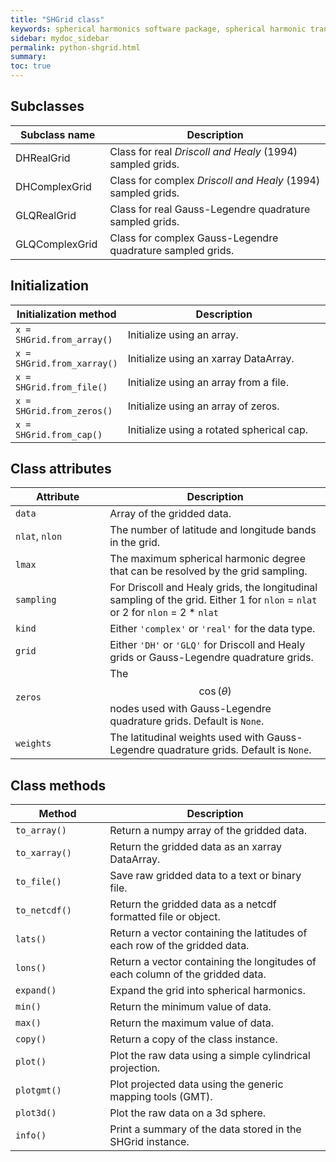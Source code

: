 ```yaml
---
title: "SHGrid class"
keywords: spherical harmonics software package, spherical harmonic transform, legendre functions, multitaper spectral analysis, fortran, Python, gravity, magnetic field
sidebar: mydoc_sidebar
permalink: python-shgrid.html
summary: 
toc: true
---
```


<style>
table:nth-of-type(n) {
    display:table;
    width:100%;
}
table:nth-of-type(n) th:nth-of-type(2) {
    width:70%;
}
</style>

## Subclasses

| Subclass name | Description |
| ------------- | ----------- |
| DHRealGrid | Class for real *Driscoll and Healy* (1994) sampled grids.|
| DHComplexGrid | Class for complex *Driscoll and Healy* (1994) sampled grids. |
| GLQRealGrid | Class for real Gauss-Legendre quadrature sampled grids.| 
| GLQComplexGrid | Class for complex Gauss-Legendre quadrature sampled grids.|

## Initialization

| Initialization method | Description |
| --------------------- | ----------- |
| `x = SHGrid.from_array()` | Initialize using an array. |
| `x = SHGrid.from_xarray()` | Initialize using an xarray DataArray. |
| `x = SHGrid.from_file()` | Initialize using an array from a file. |
| `x = SHGrid.from_zeros()` | Initialize using an array of zeros. |
| `x = SHGrid.from_cap()` | Initialize using a rotated spherical cap. |


## Class attributes

| Attribute | Description |
| --------- | ----------- |
| `data` | Array of the gridded data. |
| `nlat`, `nlon` | The number of latitude and longitude bands in the grid.|
| `lmax` | The maximum spherical harmonic degree that can be resolved by the grid sampling. |
| `sampling` | For Driscoll and Healy grids, the longitudinal sampling of the grid. Either 1 for `nlon` = `nlat` or 2 for `nlon` = 2 * `nlat` |
| `kind` | Either `'complex'` or `'real'` for the data type. |
| `grid` | Either `'DH'` or `'GLQ'` for Driscoll and Healy grids or Gauss-Legendre quadrature grids. |
| `zeros` | The $$\cos(\theta)$$ nodes used with Gauss-Legendre quadrature grids. Default is `None`.|
| `weights` | The latitudinal weights used with Gauss-Legendre quadrature grids. Default is `None`. |

## Class methods

| Method | Description |
| ------ | ----------- |
| `to_array()` | Return a numpy array of the gridded data. |
| `to_xarray()` | Return the gridded data as an xarray DataArray. |
| `to_file()` | Save raw gridded data to a text or binary file. |
| `to_netcdf()` | Return the gridded data as a netcdf formatted file or object. |
| `lats()` | Return a vector containing the latitudes of each row of the gridded data. |
| `lons()` | Return a vector containing the longitudes of each column of the gridded data. |
| `expand()` | Expand the grid into spherical harmonics. |
| `min()` | Return the minimum value of data. |
| `max()` | Return the maximum value of data. |
| `copy()` | Return a copy of the class instance. |
| `plot()` | Plot the raw data using a simple cylindrical projection. |
| `plotgmt()` | Plot projected data using the generic mapping tools (GMT). |
| `plot3d()` | Plot the raw data on a 3d sphere. |
| `info()` | Print a summary of the data stored in the SHGrid instance. |
